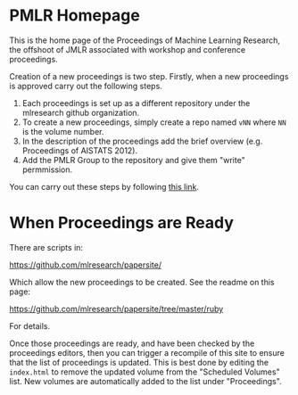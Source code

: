 # PMLR Homepage

This is the home page of the Proceedings of Machine Learning Research, the offshoot of JMLR associated with workshop and conference proceedings.

Creation of a new proceedings is two step. Firstly, when a new proceedings is approved carry out the following steps.

1. Each proceedings is set up as a different repository under the mlresearch github organization. 
2. To create a new proceedings, simply create a repo named ```vNN``` where ```NN``` is the volume number. 
3. In the description of the proceedings add the brief overview (e.g. Proceedings of AISTATS 2012).
4. Add the PMLR Group to the repository and give them "write" permmission.

You can carry out these steps by following [this link](https://github.com/organizations/mlresearch/repositories/new).

# When Proceedings are Ready

There are scripts in:

https://github.com/mlresearch/papersite/

Which allow the new proceedings to be created. See the readme on this page:

https://github.com/mlresearch/papersite/tree/master/ruby

For details.

Once those proceedings are ready, and have been checked by the proceedings editors, then you can trigger a recompile of this site to ensure that the list of proceedings is updated. This is best done by editing the `index.html` to remove the updated volume from the "Scheduled Volumes" list. New volumes are automatically added to the list under "Proceedings".


